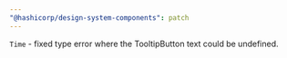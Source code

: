 ```yaml
---
"@hashicorp/design-system-components": patch
---
```


`Time` - fixed type error where the TooltipButton text could be undefined.
